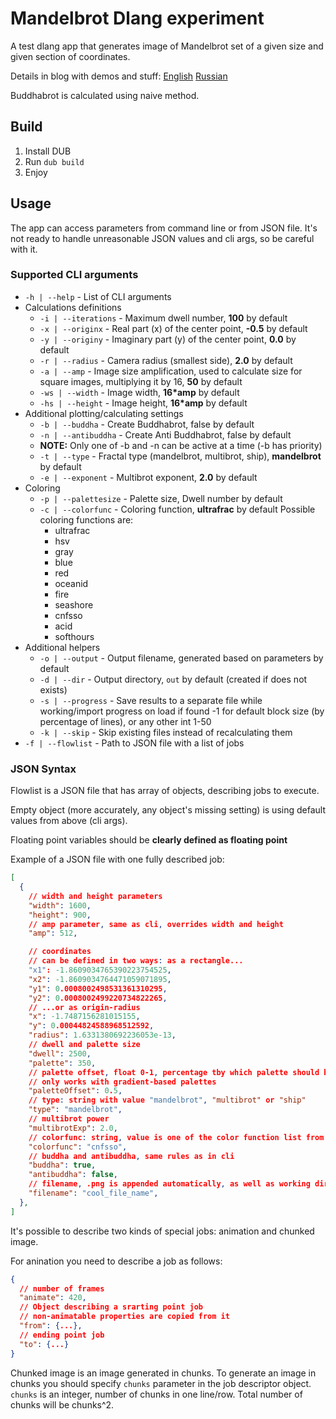 # Mandelbrot Dlang experiment

A test dlang app that generates image of Mandelbrot set of a given size and given section of coordinates.

Details in blog with demos and stuff: [English](https://medium.com/@leamare/experiment-with-mandelbrot-set-and-d-language-fdda4606ce9b) [Russian](https://log.ileamare.ru/2021/02/d.html)

Buddhabrot is calculated using naive method.

## Build

1. Install DUB
2. Run `dub build`
3. Enjoy

## Usage

The app can access parameters from command line or from JSON file.
It's not ready to handle unreasonable JSON values and cli args, so be careful with it.

### Supported CLI arguments

- `-h | --help` - List of CLI arguments
- Calculations definitions
  - `-i | --iterations` - Maximum dwell number, **100** by default
  - `-x | --originx` - Real part (x) of the center point, **-0.5** by default
  - `-y | --originy` - Imaginary part (y) of the center point, **0.0** by default
  - `-r | --radius` - Camera radius (smallest side), **2.0** by default
  - `-a | --amp` - Image size amplification, used to calculate size for square images, multiplying it by 16, **50** by default
  - `-ws | --width` - Image width, **16\*amp** by default
  - `-hs | --height` - Image height, **16\*amp** by default
- Additional plotting/calculating settings
  - `-b | --buddha` - Create Buddhabrot, false by default
  - `-n | --antibuddha` - Create Anti Buddhabrot, false by default
  - **NOTE:** Only one of -b and -n can be active at a time (-b has priority)
  - `-t | --type` - Fractal type (mandelbrot, multibrot, ship), **mandelbrot** by default
  - `-e | --exponent` - Multibrot exponent, **2.0** by default
- Coloring
  - `-p | --palettesize` - Palette size, Dwell number by default
  - `-c | --colorfunc` - Coloring function, **ultrafrac** by default
    Possible coloring functions are:
      * ultrafrac
      * hsv
      * gray
      * blue
      * red
      * oceanid
      * fire
      * seashore
      * cnfsso
      * acid
      * softhours
- Additional helpers
  - `-o | --output` - Output filename, generated based on parameters by default
  - `-d | --dir` - Output directory, `out` by default (created if does not exists)
  - `-s | --progress` - Save results to a separate file while working/import progress on load if found
    -1 for default block size (by percentage of lines), or any other int 1-50
  - `-k | --skip` - Skip existing files instead of recalculating them
- `-f | --flowlist` - Path to JSON file with a list of jobs

### JSON Syntax

Flowlist is a JSON file that has array of objects, describing jobs to execute.

Empty object (more accurately, any object's missing setting) is using default values from above (cli args).

Floating point variables should be **clearly defined as floating point**

Example of a JSON file with one fully described job:

```json
[
  {
    // width and height parameters
    "width": 1600,
    "height": 900,
    // amp parameter, same as cli, overrides width and height
    "amp": 512,

    // coordinates
    // can be defined in two ways: as a rectangle...
    "x1": -1.8609034765390223754525,
    "x2": -1.8609034764471059071895,
    "y1": 0.0008002498531361310295,
    "y2": 0.0008002499220734822265,
    // ...or as origin-radius
    "x": -1.7487156281015155,
    "y": 0.00044824588968512592,
    "radius": 1.6331380692236053e-13,
    // dwell and palette size
    "dwell": 2500,
    "palette": 350,
    // palette offset, float 0-1, percentage tby which palette should be shifted
    // only works with gradient-based palettes
    "paletteOffset": 0.5,
    // type: string with value "mandelbrot", "multibrot" or "ship"
    "type": "mandelbrot",
    // multibrot power
    "multibrotExp": 2.0,
    // colorfunc: string, value is one of the color function list from cli args
    "colorfunc": "cnfsso",
    // buddha and antibuddha, same rules as in cli
    "buddha": true,
    "antibuddha": false,
    // filename, .png is appended automatically, as well as working directory
    "filename": "cool_file_name",
  },
]
```

It's possible to describe two kinds of special jobs: animation and chunked image.

For anination you need to describe a job as follows:

```json
{
  // number of frames
  "animate": 420,
  // Object describing a srarting point job
  // non-animatable properties are copied from it
  "from": {...},
  // ending point job
  "to": {...}
}
```

Chunked image is an image generated in chunks.
To generate an image in chunks you should specify `chunks` parameter in the job descriptor object.
`chunks` is an integer, number of chunks in one line/row. Total number of chunks will be chunks^2.